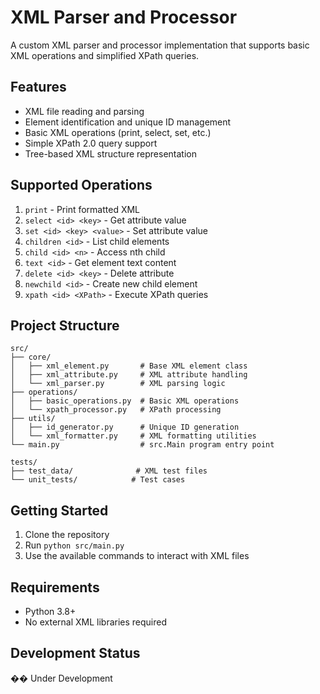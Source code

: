 # XML Parser and Processor

A custom XML parser and processor implementation that supports basic XML operations and simplified XPath queries.

## Features

- XML file reading and parsing
- Element identification and unique ID management
- Basic XML operations (print, select, set, etc.)
- Simple XPath 2.0 query support
- Tree-based XML structure representation

## Supported Operations

1. `print` - Print formatted XML
2. `select <id> <key>` - Get attribute value
3. `set <id> <key> <value>` - Set attribute value
4. `children <id>` - List child elements
5. `child <id> <n>` - Access nth child
6. `text <id>` - Get element text content
7. `delete <id> <key>` - Delete attribute
8. `newchild <id>` - Create new child element
9. `xpath <id> <XPath>` - Execute XPath queries

## Project Structure

```
src/
├── core/
│   ├── xml_element.py       # Base XML element class
│   ├── xml_attribute.py     # XML attribute handling
│   └── xml_parser.py        # XML parsing logic
├── operations/
│   ├── basic_operations.py  # Basic XML operations
│   └── xpath_processor.py   # XPath processing
├── utils/
│   ├── id_generator.py      # Unique ID generation
│   └── xml_formatter.py     # XML formatting utilities
└── main.py                  # src.Main program entry point

tests/
├── test_data/              # XML test files
└── unit_tests/            # Test cases
```

## Getting Started

1. Clone the repository
2. Run `python src/main.py`
3. Use the available commands to interact with XML files

## Requirements

- Python 3.8+
- No external XML libraries required

## Development Status

�� Under Development